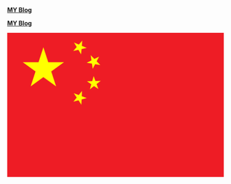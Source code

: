 **[MY Blog](https://yan-zijun.github.io/)**

**[MY Blog](https://yan-zijun.github.io/)**

![图片](https://github.com/Yan-ziJun/Yan-ziJun.github.io/blob/master/images/China/%E4%B8%AD%E5%8D%8E%E4%BA%BA%E6%B0%91%E5%85%B1%E5%92%8C%E5%9B%BD%E5%9B%BD%E6%97%97.png/)
